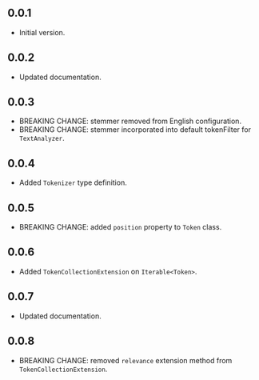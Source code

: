<!-- 
BSD 3-Clause License
Copyright (c) 2022, GM Consult Pty Ltd
All rights reserved. 
-->

## 0.0.1

- Initial version.

## 0.0.2

- Updated documentation.

## 0.0.3

- BREAKING CHANGE: stemmer removed from English configuration.
- BREAKING CHANGE: stemmer incorporated into default tokenFilter for `TextAnalyzer`.

## 0.0.4

- Added `Tokenizer` type definition.

## 0.0.5

- BREAKING CHANGE: added `position` property to `Token` class.

## 0.0.6

- Added `TokenCollectionExtension` on `Iterable<Token>`.

## 0.0.7

- Updated documentation.

## 0.0.8

- BREAKING CHANGE: removed `relevance` extension method from `TokenCollectionExtension`.
